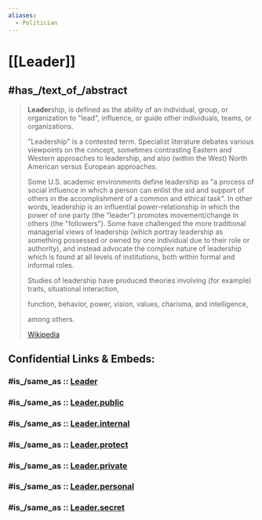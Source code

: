 ```yaml
---
aliases:
  - Politician
---
```


# [[Leader]] 


## #has_/text_of_/abstract 

> **Leader**ship, is defined as the ability of an individual, group, or organization to "lead", influence, or guide other individuals, teams, or organizations.
>
> "Leadership" is a contested term. Specialist literature debates various viewpoints on the concept, sometimes contrasting Eastern and Western approaches to leadership, and also (within the West) North American versus European approaches.
>
> Some U.S. academic environments define leadership as "a process of social influence in which a person can enlist the aid and support of others in the accomplishment of a common and ethical task". In other words, leadership is an influential power-relationship in which the power of one party (the "leader") promotes movement/change in others (the "followers"). Some have challenged the more traditional managerial views of leadership (which portray leadership as something possessed or owned by one individual due to their role or authority), and instead advocate the complex nature of leadership which is found at all levels of institutions, both within formal and informal roles.
>
> Studies of leadership have produced theories involving (for example) traits, situational interaction,
>
> function, behavior, power, vision, values, charisma, and intelligence,
>
> among others.
>
> [Wikipedia](https://en.wikipedia.org/wiki/Leadership) 


## Confidential Links & Embeds: 

### #is_/same_as :: [Leader](/_Standards/Society/Government/Leader.md) 

### #is_/same_as :: [Leader.public](/_public/Society/Government/Leader.public.md) 

### #is_/same_as :: [Leader.internal](/_internal/Society/Government/Leader.internal.md) 

### #is_/same_as :: [Leader.protect](/_protect/Society/Government/Leader.protect.md) 

### #is_/same_as :: [Leader.private](/_private/Society/Government/Leader.private.md) 

### #is_/same_as :: [Leader.personal](/_personal/Society/Government/Leader.personal.md) 

### #is_/same_as :: [Leader.secret](/_secret/Society/Government/Leader.secret.md)

